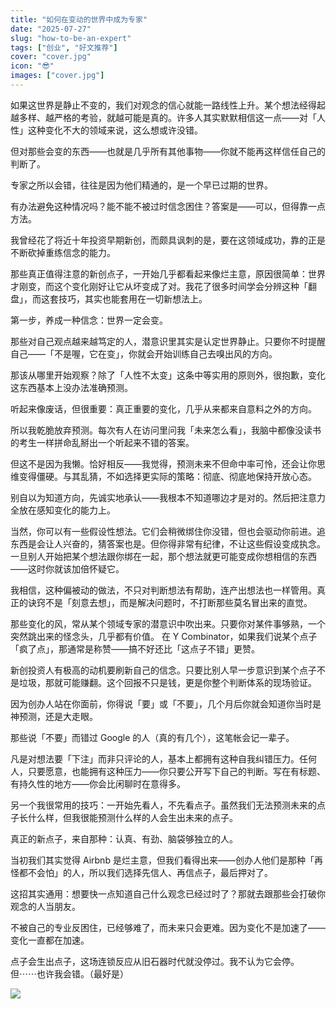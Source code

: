 ```yaml
---
title: "如何在变动的世界中成为专家"
date: "2025-07-27"
slug: "how-to-be-an-expert"
tags: ["创业", "好文推荐"]
cover: "cover.jpg"
icon: "😎"
images: ["cover.jpg"]
---
```

如果这世界是静止不变的，我们对观念的信心就能一路线性上升。某个想法经得起越多样、越严格的考验，就越可能是真的。许多人其实默默相信这一点——对「人性」这种变化不大的领域来说，这么想或许没错。



但对那些会变的东西——也就是几乎所有其他事物——你就不能再这样信任自己的判断了。



专家之所以会错，往往是因为他们精通的，是一个早已过期的世界。



有办法避免这种情况吗？能不能不被过时信念困住？答案是——可以，但得靠一点方法。



我曾经花了将近十年投资早期新创，而颇具讽刺的是，要在这领域成功，靠的正是不断砍掉重练信念的能力。



那些真正值得注意的新创点子，一开始几乎都看起来像烂主意，原因很简单：世界才刚变，而这个变化刚好让它从坏变成了对。我花了很多时间学会分辨这种「翻盘」，而这套技巧，其实也能套用在一切新想法上。



第一步，养成一种信念：世界一定会变。



那些对自己观点越来越笃定的人，潜意识里其实是认定世界静止。只要你不时提醒自己——「不是喔，它在变」，你就会开始训练自己去嗅出风的方向。



那该从哪里开始观察？除了「人性不太变」这条中等实用的原则外，很抱歉，变化这东西基本上没办法准确预测。



听起来像废话，但很重要：真正重要的变化，几乎从来都来自意料之外的方向。



所以我乾脆放弃预测。每次有人在访问里问我「未来怎么看」，我脑中都像没读书的考生一样拼命乱掰出一个听起来不错的答案。



但这不是因为我懒。恰好相反——我觉得，预测未来不但命中率可怜，还会让你思维变得僵硬。与其乱猜，不如选择更实际的策略：彻底、彻底地保持开放心态。



别自以为知道方向，先诚实地承认——我根本不知道哪边才是对的。然后把注意力全放在感知变化的能力上。



当然，你可以有一些假设性想法。它们会稍微绑住你没错，但也会驱动你前进。追东西是会让人兴奋的，猜答案也是。但你得非常有纪律，不让这些假设变成执念。
一旦别人开始把某个想法跟你绑在一起，那个想法就更可能变成你想相信的东西——这时你就该加倍怀疑它。



我相信，这种偏被动的做法，不只对判断想法有帮助，连产出想法也一样管用。真正的诀窍不是「刻意去想」，而是解决问题时，不打断那些莫名冒出来的直觉。



那些变化的风，常从某个领域专家的潜意识中吹出来。只要你对某件事够熟，一个突然跳出来的怪念头，几乎都有价值。
在 Y Combinator，如果我们说某个点子「疯了点」，那通常是称赞——搞不好还比「这点子不错」更赞。



新创投资人有极高的动机要刷新自己的信念。只要比别人早一步意识到某个点子不是垃圾，那就可能赚翻。这个回报不只是钱，更是你整个判断体系的现场验证。



因为创办人站在你面前，你得说「要」或「不要」，几个月后你就会知道你当时是神预测，还是大走眼。



那些说「不要」而错过 Google 的人（真的有几个），这笔帐会记一辈子。



凡是对想法要「下注」而非只评论的人，基本上都拥有这种自我纠错压力。任何人，只要愿意，也能拥有这种压力——你只要公开写下自己的判断。写在有标题、有持久性的地方——你会比闲聊时在意得多。



另一个我很常用的技巧：一开始先看人，不先看点子。虽然我们无法预测未来的点子长什么样，但我很能预测什么样的人会生出未来的点子。



真正的新点子，来自那种：认真、有劲、脑袋够独立的人。



当初我们其实觉得 Airbnb 是烂主意，但我们看得出来——创办人他们是那种「再怪都不会怕」的人，所以我们选择先信人、再信点子，最后押对了。



这招其实通用：想要快一点知道自己什么观念已经过时了？那就去跟那些会打破你观念的人当朋友。



不被自己的专业反困住，已经够难了，而未来只会更难。因为变化不是加速了——变化一直都在加速。



点子会生出点子，这场连锁反应从旧石器时代就没停过。我不认为它会停。
但⋯⋯也许我会错。（最好是）




![](https://prod-files-secure.s3.us-west-2.amazonaws.com/112d0858-5090-4d34-a606-b75eb8d65fd2/46476355-9cf3-4e99-9b7a-3531bc426380/1000202064.png?X-Amz-Algorithm=AWS4-HMAC-SHA256&X-Amz-Content-Sha256=UNSIGNED-PAYLOAD&X-Amz-Credential=ASIAZI2LB466VZIYZOW3%2F20250830%2Fus-west-2%2Fs3%2Faws4_request&X-Amz-Date=20250830T201242Z&X-Amz-Expires=3600&X-Amz-Security-Token=IQoJb3JpZ2luX2VjEIL%2F%2F%2F%2F%2F%2F%2F%2F%2F%2FwEaCXVzLXdlc3QtMiJHMEUCIHJdiEWiIGBeLuL9xezVlwYqvbAE3STDWrO33GRNPYesAiEAlWg6n%2BgDK0yHTt2zJ5h3tnTwyCK3CBVrAFa57Xkg6ckqiAQI2%2F%2F%2F%2F%2F%2F%2F%2F%2F%2F%2FARAAGgw2Mzc0MjMxODM4MDUiDLyPUSpkWZEWcgJZdSrcA4CIRWBopfi6PiA%2F5USBrVOoIiWp2nhaHFb%2FPfkulP4phtunOjOjN2txakekyxDPrFe25YOthjVE3m%2B5axkCubempbAZhQ7jqhRaNhdNYzwsBzertqftCStjm%2FBi31BcVSFupHikbxafWcjUSQjRkO5FXz9WOHBQPvM7c01nb7guwsMV1eyv%2B7sA2YXNKgInyUnrtBhyG4fVOhj1QKjbXIbQdzCbPZ%2BU4N2ISbn7IxW5XuLr8%2F2dc%2FGENXGhuWw3InE6mA3afKyoctEmUKlF58IWrDOWmO6Rl93cgp%2FXetT7YEuWjSMe6wThVzJr6HS7ExJwBdupkt%2FzYEGN6U5ibiyKTI3SGeFuBG7N%2Fw4uw3YMGakPIP1Y1dLSon1TZxZJZL94h9dzw6wjXlhx72957chPd0ES2Y9etDXjs4l0Xg8RBqwdJBPSX3i6w1LG1ZEWkUdEhpi%2BYvrSPbBGGsTejbYnCDOOEp93RvuzNft3fGagPSMOiwQjqybKEX1mmGjsHSz4Xb82zJyvRsJO7IuxV8vZfjeDGaXTVP4yhm9Mz5PRdwQTed2nyYz3Ata16am971fDkU2ZjslecLD4fT8nf5zuZqAt67nd0D3Z0dCjHTavx4%2BCi62zt43z0ZZFMOb0zMUGOqUB9QX5VJ%2BV4b6Pm6iyK60UX9PtpswU0K%2F1vLw7WlHN7EOBwNlpsYHtfwWj8rDZyH1rYbmKpAPgG9b2Ffj3SoUfS0iUUpSPsVHjNrRW%2BivKBhHjIkpI1kyZ%2FJPJLMZkpNnLAySJ6mGX7S7ixsmopjuptwCj0hVQwwbo%2FCw7JTCGMg%2F07y%2FUm%2BXAxf7sqoVsGta7z5FfaUxvFpLghZeAZr7CbjWxhO9c&X-Amz-Signature=548e697b44297907e449248db8b23f5f4ffb9aef798be980e3bc4a847b2892d9&X-Amz-SignedHeaders=host&x-amz-checksum-mode=ENABLED&x-id=GetObject)

